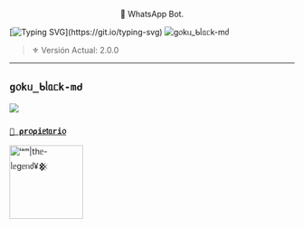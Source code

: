  <p align="center">🌹 WhatsApp Bot.</p>
</p>

  [![Typing SVG](https://readme-typing-svg.demolab.com?font=Fira+Code&pause=900&color=FF0000&lines=𝐁𝐢𝐞𝐧𝐯𝐞𝐧𝐢𝐝𝐨+𝐚𝐥+𝐑𝐞𝐩𝐨𝐬𝐢𝐭𝐨𝐫𝐢𝐨+𝐎𝐟𝐢𝐜𝐢𝐚𝐥+𝐝𝐞;✨g᥆kᥙ_ᑲᥣᥲᥴk-mძ✨;𝐂𝐫𝐞𝐚𝐝𝐨+𝐩𝐨𝐫+ⁱᵃᵐ|𝗍һᥱ-ᥣᥱgᥱᥒძ¥𒆜;)](https://git.io/typing-svg)
![g᥆kᥙ_ᑲᥣᥲᥴk-mძ](https://telegra.ph/file/49baa73f0c2f42ad7e85b.png)
> ⚜️ Versión Actual: 2.0.0
---
## `g᥆kᥙ_ᑲᥣᥲᥴk-mძ`
<a href="https://api.whatsapp.com/send/?phone=5491126852241&text=.estado&type=phone_number&app_absent=0" target="blank"><img src="https://img.shields.io/badge/BOT_OFICIAL_1-25D366?style=for-the-badge&logo=whatsapp&logoColor=white" />


### **`👑 ⍴r᥆⍴іᥱ𝗍ᥲrі᥆`**
<a
href="https://github.com/fedelan"><img src="https://github.com/fedelan.png" width="130" height="130" alt="ⁱᵃᵐ|𝗍һᥱ-ᥣᥱgᥱᥒძ¥𒆜"/></a>
